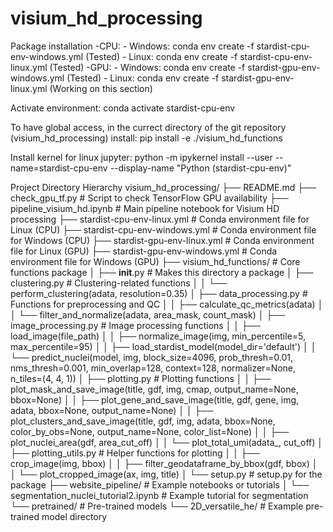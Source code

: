 # visium_hd_processing
Package installation
-CPU:
    - Windows: 
      conda env create -f stardist-cpu-env-windows.yml (Tested)
    - Linux: 
      conda env create -f stardist-cpu-env-linux.yml   (Tested)
-GPU:
    - Windows: 
      conda env create -f stardist-gpu-env-windows.yml (Tested)
    - Linux: 
      conda env create -f stardist-gpu-env-linux.yml   (Working on this section)

Activate environment: 
conda activate stardist-cpu-env

To have global access, in the currect directory of the git repository (visium_hd_processing) install: 
pip install -e ./visium_hd_functions

Install kernel for linux jupyter: 
python -m ipykernel install --user --name=stardist-cpu-env --display-name "Python (stardist-cpu-env)"

Project Directory Hierarchy
visium_hd_processing/
├── README.md
├── check_gpu_tf.py              # Script to check TensorFlow GPU availability
├── pipeline_visium_hd.ipynb     # Main pipeline notebook for Visium HD processing
├── stardist-cpu-env-linux.yml   # Conda environment file for Linux (CPU)
├── stardist-cpu-env-windows.yml # Conda environment file for Windows (CPU)
├── stardist-gpu-env-linux.yml   # Conda environment file for Linux (GPU)
├── stardist-gpu-env-windows.yml # Conda environment file for Windows (GPU)
├── visium_hd_functions/         # Core functions package
│   ├── __init__.py              # Makes this directory a package
│   ├── clustering.py            # Clustering-related functions
│   │   └── perform_clustering(adata, resolution=0.35)
│   ├── data_processing.py       # Functions for preprocessing and QC
│   │   ├── calculate_qc_metrics(adata)
│   │   └── filter_and_normalize(adata, area_mask, count_mask)
│   ├── image_processing.py      # Image processing functions
│   │   ├── load_image(file_path)
│   │   ├── normalize_image(img, min_percentile=5, max_percentile=95)
│   │   ├── load_stardist_model(model_dir='default')
│   │   └── predict_nuclei(model, img, block_size=4096, prob_thresh=0.01, nms_thresh=0.001, min_overlap=128, context=128, normalizer=None, n_tiles=(4, 4, 1))
│   ├── plotting.py              # Plotting functions
│   │   ├── plot_mask_and_save_image(title, gdf, img, cmap, output_name=None, bbox=None)
│   │   ├── plot_gene_and_save_image(title, gdf, gene, img, adata, bbox=None, output_name=None)
│   │   ├── plot_clusters_and_save_image(title, gdf, img, adata, bbox=None, color_by_obs=None, output_name=None, color_list=None)
│   │   ├── plot_nuclei_area(gdf, area_cut_off)
│   │   └── plot_total_umi(adata_, cut_off)
│   ├── plotting_utils.py        # Helper functions for plotting
│   │   ├── crop_image(img, bbox)
│   │   ├── filter_geodataframe_by_bbox(gdf, bbox)
│   │   └── plot_cropped_image(ax, img, title)
│   └── setup.py                 # setup.py for the package
├── website_pipeline/            # Example notebooks or tutorials
│   └── segmentation_nuclei_tutorial2.ipynb # Example tutorial for segmentation
└── pretrained/                  # Pre-trained models
    └── 2D_versatile_he/         # Example pre-trained model directory

